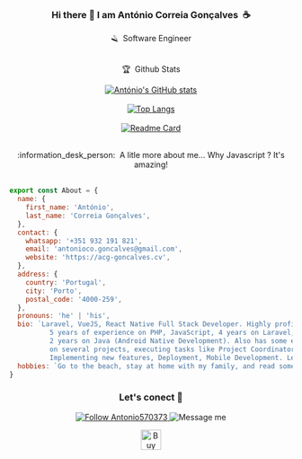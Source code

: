 <div align="center">
  
### Hi there 👋 I am António Correia Gonçalves&nbsp;&nbsp;:coffee:

:razor:&nbsp;&nbsp;Software Engineer</br></br>

:trophy:&nbsp;&nbsp;Github Stats</br>
  
[![António's GitHub stats](https://github-readme-stats.vercel.app/api?username=acgtwentyone&count_private=true&show_icons=true&theme=radical&hide=stars,commits)](https://github.com/acgtwentyone/acg-github-readme-stats)</br></br>[![Top Langs](https://github-readme-stats.vercel.app/api/top-langs/?username=acgtwentyone&layout=compact&theme=radical)](https://github.com/acgtwentyone/acg-github-readme-stats)</br></br>[![Readme Card](https://github-readme-stats.vercel.app/api/pin/?username=acgtwentyone&repo=acg-github-readme-stats&show_owner=true&theme=radical)](https://github.com/acgtwentyone/acg-github-readme-stats)
</div></br>
  
<div align="center">
:information_desk_person:&nbsp;&nbsp;A litle more about me... Why Javascript ? It's amazing!
</div></br>

```javascript
export const About = {
  name: {
    first_name: 'António',
    last_name: 'Correia Gonçalves',
  },
  contact: {
    whatsapp: '+351 932 191 821',
    email: 'antonioco.goncalves@gmail.com',
    website: 'https://acg-goncalves.cv',
  },
  address: {
    country: 'Portugal',
    city: 'Porto',
    postal_code: '4000-259',
  },
  pronouns: 'he' | 'his',
  bio: `Laravel, VueJS, React Native Full Stack Developer. Highly proficient in Software Development, focused on full-stack development, with 
          5 years of experience on PHP, JavaScript, 4 years on Laravel, 3 years on React, React Native and Vue.js, 
          2 years on Java (Android Native Development). Also has some experience on C#, .NET Core, and TypeScript. I’ve been working 
          on several projects, executing tasks like Project Coordinator, Planning, Analysis and architecting, Database design, Maintenance, 
          Implementing new features, Deployment, Mobile Development. Learning Node.js (Server side - Express.js, and more), online course.`,
  hobbies: `Go to the beach, stay at home with my family, and read some books.`
}
```

<div align="center">
  
### Let's conect 👋 
  
<p align="center">
  <a href="https://twitter.com/Antonio570373">
    <img alt="Follow Antonio570373" src="https://img.shields.io/twitter/follow/Antonio570373?style=social">
  </a>
  <img alt="Message me" src="https://img.shields.io/badge/Message%20me-%2B238%20952%2091%2059-%2325D366?style=social&logo=WhatsApp">
</p>

<a href='https://ko-fi.com/U7U7D2EQ6' target='_blank'><img height='36' style='border:0px;height:36px;' src='https://cdn.ko-fi.com/cdn/kofi3.png?v=3' border='0' alt='Buy Me a Coffee at ko-fi.com' /></a>
</div>
